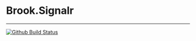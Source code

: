 # Brook.Signalr
---

[![Github Build Status](https://github.com/yuefengkai/Brook.Signalr/workflows/dotnetcore/badge.svg?branch=master)](https://github.com/yuefengkai/Brook.Signalr/actions?query=workflow%3Adotnetcore+branch%3Amaster)
